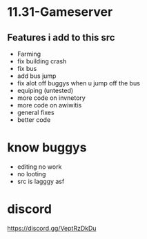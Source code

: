 # 11.31-Gameserver

## Features i add to this src

- Farming
- fix building crash
- fix bus
- add bus jump
- fix alot off buggys when u jump off the bus
- equiping (untested)
- more code on invnetory
- more code on awiwitis
- general fixes
- better code

 # know buggys
 - editing no work
 - no looting
 - src is lagggy asf




# discord
 https://discord.gg/VeptRzDkDu
